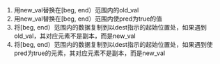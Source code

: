 1. 用new_val替换在[beg, end）范围内的old_val
2. 用new_val替换在[beg, end）范围内使pred为true的值
3. 将[beg, end）范围内的数据复制到以dest指示的起始位置处，如果遇到old_val，其对应元素不是副本，而是new_val
4. 将[beg, end）范围内的数据复制到以dest指示的起始位置处，如果遇到使pred为true的元素，其对应元素不是副本，而是new_val
